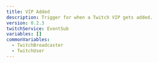 ```yaml
---
title: VIP Added
description: Trigger for when a Twitch VIP gets added.
version: 0.2.3
twitchService: EventSub
variables: []
commonVariables:
  - TwitchBroadcaster
  - TwitchUser    
---
```

